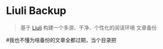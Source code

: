 # Liuli Backup
> 基于 [Liuli](https://github.com/liuli-io/liuli) 构建一个多源、干净、个性化的阅读环境 文章备份

#我也不懂为啥备份的文章全都过期，当个目录把
